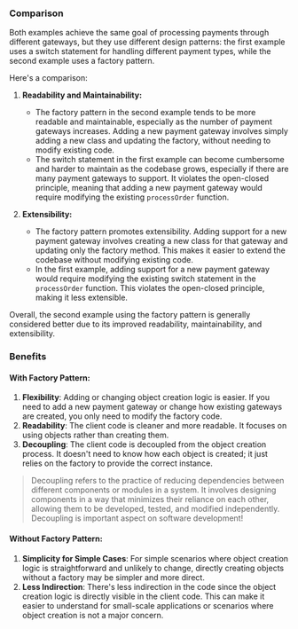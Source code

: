 ### Comparison

Both examples achieve the same goal of processing payments through different gateways, but they use different design patterns: the first example uses a switch statement for handling different payment types, while the second example uses a factory pattern.

Here's a comparison:

1. **Readability and Maintainability:**

   - The factory pattern in the second example tends to be more readable and maintainable, especially as the number of payment gateways increases. Adding a new payment gateway involves simply adding a new class and updating the factory, without needing to modify existing code.
   - The switch statement in the first example can become cumbersome and harder to maintain as the codebase grows, especially if there are many payment gateways to support. It violates the open-closed principle, meaning that adding a new payment gateway would require modifying the existing `processOrder` function.

2. **Extensibility:**

   - The factory pattern promotes extensibility. Adding support for a new payment gateway involves creating a new class for that gateway and updating only the factory method. This makes it easier to extend the codebase without modifying existing code.
   - In the first example, adding support for a new payment gateway would require modifying the existing switch statement in the `processOrder` function. This violates the open-closed principle, making it less extensible.

Overall, the second example using the factory pattern is generally considered better due to its improved readability, maintainability, and extensibility.

### Benefits

#### With Factory Pattern:

1. **Flexibility**: Adding or changing object creation logic is easier. If you need to add a new payment gateway or change how existing gateways are created, you only need to modify the factory code.
2. **Readability**: The client code is cleaner and more readable. It focuses on using objects rather than creating them.
3. **Decoupling**: The client code is decoupled from the object creation process. It doesn't need to know how each object is created; it just relies on the factory to provide the correct instance.

> Decoupling refers to the practice of reducing dependencies between different components or modules in a system. It involves designing components in a way that minimizes their reliance on each other, allowing them to be developed, tested, and modified independently. Decoupling is important aspect on software development!

#### Without Factory Pattern:

1. **Simplicity for Simple Cases**: For simple scenarios where object creation logic is straightforward and unlikely to change, directly creating objects without a factory may be simpler and more direct.
2. **Less Indirection**: There's less indirection in the code since the object creation logic is directly visible in the client code. This can make it easier to understand for small-scale applications or scenarios where object creation is not a major concern.
